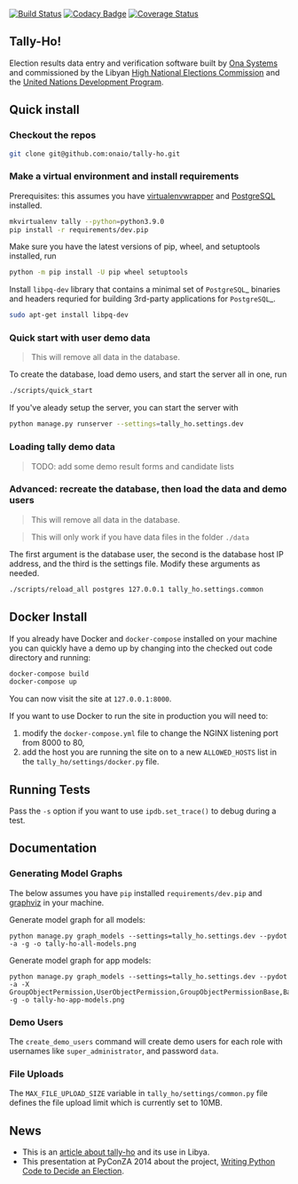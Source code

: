 [![Build Status](https://travis-ci.org/onaio/tally-ho.svg?branch=master)](https://travis-ci.org/onaio/tally-ho)
[![Codacy Badge](https://api.codacy.com/project/badge/Grade/d610ecc632d340ff822c577054fdff38)](https://app.codacy.com/gh/onaio/tally-ho)
[![Coverage Status](https://coveralls.io/repos/github/onaio/tally-ho/badge.svg?branch=master)](https://coveralls.io/github/onaio/tally-ho?branch=master)

## Tally-Ho!

Election results data entry and verification software built by [Ona Systems](http://company.ona.io) and commissioned by the Libyan [High National Elections Commission](http://hnec.ly/) and the [United Nations Development Program](http://www.undp.org).

## Quick install

### Checkout the repos

```bash
git clone git@github.com:onaio/tally-ho.git
```

### Make a virtual environment and install requirements

Prerequisites: this assumes you have [virtualenvwrapper](http://virtualenvwrapper.readthedocs.org/en/latest/install.html) and [PostgreSQL](https://wiki.postgresql.org/wiki/Detailed_installation_guides) installed.

```bash
mkvirtualenv tally --python=python3.9.0
pip install -r requirements/dev.pip
```

Make sure you have the latest versions of pip, wheel, and setuptools installed, run
```bash
python -m pip install -U pip wheel setuptools
```

Install `libpq-dev` library that contains a minimal set of `PostgreSQL`_ binaries and headers requried
for building 3rd-party applications for `PostgreSQL`_.
```bash
sudo apt-get install libpq-dev
```

### Quick start with user demo data

> This will remove all data in the database.

To create the database, load demo users, and start the server all in one, run

```bash
./scripts/quick_start
```

If you've aleady setup the server, you can start the server with

```bash
python manage.py runserver --settings=tally_ho.settings.dev
```

### Loading tally demo data

> TODO: add some demo result forms and candidate lists

### Advanced: recreate the database, then load the data and demo users

> This will remove all data in the database.

> This will only work if you have data files in the folder `./data`

The first argument is the database user, the second is the database host IP
address, and the third is the settings file. Modify these arguments as needed.

```bash
./scripts/reload_all postgres 127.0.0.1 tally_ho.settings.common
```

## Docker Install

If you already have Docker and `docker-compose` installed on your machine you can quickly have a demo up by changing into the checked out code directory and running:

```bash
docker-compose build
docker-compose up
```

You can now visit the site at `127.0.0.1:8000`.

If you want to use Docker to run the site in production you will need to:

1. modify the `docker-compose.yml` file to change the NGINX listening port from 8000 to 80,
2. add the host you are running the site on to a new `ALLOWED_HOSTS` list in the `tally_ho/settings/docker.py` file.

## Running Tests

Pass the `-s` option if you want to use `ipdb.set_trace()` to debug during a test.

## Documentation

### Generating Model Graphs

The below assumes you have `pip` installed `requirements/dev.pip` and [graphviz](https://graphviz.org/download/) in your machine.

Generate model graph for all models:

```
python manage.py graph_models --settings=tally_ho.settings.dev --pydot -a -g -o tally-ho-all-models.png
```

Generate model graph for app models:

```
python manage.py graph_models --settings=tally_ho.settings.dev --pydot -a -X GroupObjectPermission,UserObjectPermission,GroupObjectPermissionBase,BaseGenericObjectPermission,UserObjectPermissionBase,BaseObjectPermission,Version,Revision,Pageview,Visitor,Session,AbstractBaseSession,Site,LogEntry,User,Group,AbstractUser,Permission,ContentType,AbstractBaseUser,PermissionsMixin,BaseModel -g -o tally-ho-app-models.png
```

### Demo Users

The `create_demo_users` command will create demo users for each role with usernames like `super_administrator`, and password `data`.

### File Uploads

The `MAX_FILE_UPLOAD_SIZE` variable in `tally_ho/settings/common.py` file defines the file upload limit which is currently set to 10MB.

## News

- This is an [article about tally-ho](https://ona.io/home/writing-python-code-to-decide-an-election-2/) and its use in Libya.
- This presentation at PyConZA 2014 about the project, [Writing Python Code to Decide an Election](https://ona.io/home/writing-python-code-to-decide-an-election-2/).
